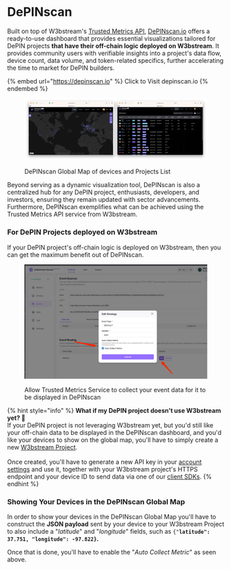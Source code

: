 # DePINscan

Built on top of W3bstream's [Trusted Metrics API](http://127.0.0.1:5000/o/-MQ9LhchTp7\_QJr-AYG0/s/f2s3zCHPO4kfjqwDZ9Gw/), [DePINscan.io](https://depinscan.io/) offers a ready-to-use dashboard that provides essential visualizations tailored for DePIN projects **that have their off-chain logic deployed on W3bstream**. It provides community users with verifiable insights into a project's data flow, device count, data volume, and token-related specifics, further accelerating the time to market for DePIN builders.

{% embed url="https://depinscan.io" %}
Click to Visit depinscan.io
{% endembed %}

<figure><img src="../.gitbook/assets/image (2).png" alt=""><figcaption><p>DePINscan Global Map of devices and Projects List</p></figcaption></figure>

Beyond serving as a dynamic visualization tool, DePINscan is also a centralized hub for any DePIN project, enthusiasts, developers, and investors, ensuring they remain updated with sector advancements. Furthermore, DePINscan exemplifies what can be achieved using the Trusted Metrics API service from W3bstream.

### For DePIN Projects deployed on W3bstream

If your DePIN project's off-chain logic is deployed on W3bstream, then you can get the maximum benefit out of DePINscan.

<figure><img src="../.gitbook/assets/trusted-metrics-auto.png" alt=""><figcaption><p>Allow Trusted Metrics Service to collect your event data for it to be displayed in DePINscan</p></figcaption></figure>

{% hint style="info" %}
**What if my DePIN project doesn't use W3bstream yet? 🤔**\
If your DePIN project is not leveraging W3bstream yet, but you'd still like your off-chain data to be displayed in the DePINscan dashboard, and you'd like your devices to show on the global map, you'll have to simply create a new [W3bstream Project](../applets-development/creating-the-project.md). \
\
Once created, you'll have to generate a new API key in your [account settings](https://devnet.w3bstream.com/setting) and use it, together with your W3bstream project's HTTPS endpoint and your device ID to send data via one of our [client SDKs](../client-sdks/pc-client-sdks/).&#x20;
{% endhint %}

### Showing Your Devices in the DePINscan Global Map

In order to show your devices in the DePINscan Global Map you'll have to construct the **JSON payload** sent by your device to your W3bstream Project to also include a "_latitude_" and "_longitude_" fields, such as `{"`**`latitude": 37.751, "longitude": -97.822}`.**

Once that is done, you'll have to enable the "_Auto Collect Metric_" as seen above.&#x20;
